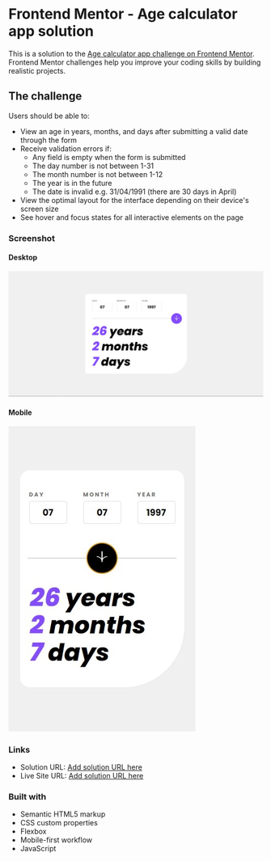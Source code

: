 # Frontend Mentor - Age calculator app solution

This is a solution to the [Age calculator app challenge on Frontend Mentor](https://www.frontendmentor.io/challenges/age-calculator-app-dF9DFFpj-Q). Frontend Mentor challenges help you improve your coding skills by building realistic projects. 

## The challenge

Users should be able to:

- View an age in years, months, and days after submitting a valid date through the form
- Receive validation errors if:
  - Any field is empty when the form is submitted
  - The day number is not between 1-31
  - The month number is not between 1-12
  - The year is in the future
  - The date is invalid e.g. 31/04/1991 (there are 30 days in April)
- View the optimal layout for the interface depending on their device's screen size
- See hover and focus states for all interactive elements on the page

### Screenshot

#### Desktop
![](design/my-desktop-version.jpg)

#### Mobile
![](design/my-mobile-version.jpg)

### Links

- Solution URL: [Add solution URL here](https://your-solution-url.com)
- Live Site URL: [Add solution URL here](https://wilsontestoni.github.io/frontendmentor_challenges/age-calculator-app/)

### Built with

- Semantic HTML5 markup
- CSS custom properties
- Flexbox
- Mobile-first workflow
- JavaScript

